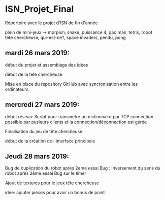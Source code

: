 # ISN_Projet_Final
Répertoire avec le projet d'ISN de fin d'année

plein de mini-jeux
-> morpion, snake, puissance 4, pac man, tetris, robot tete chercheuse, qui-est-ce?, space invaders,
pendu, pong

## mardi 26 mars 2019:  
début du projet et assemblage des idées

début de la tete chercheuse

Mise en place du repository GitHub avec syncronisation entre les ordinateurs.

## mercredi 27 mars 2019:
début réseau: Script pour transmetre un dictionnaire par TCP connection possible par pusieurs clients et la connection/déconnection est gérée

Finalisation du jeu de tête chercheuse

début de la création de l'interface principale

## Jeudi 28 mars 2019:
Bug de duplication du robot après 2ème essai
Bug : Inversement du sens du robot après 2ème essai
Bug sur le timer

Ajout de textures pour le jeux tête chercheuse

idée: ajouter pièces pour avoir un bonus de point
